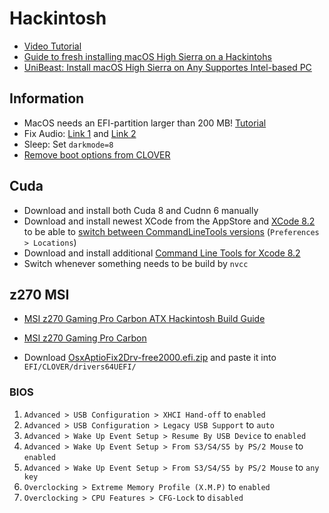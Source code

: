 # Hackintosh

* [Video Tutorial](https://www.youtube.com/watch?v=12BvDIMAy6Y&feature=youtu.be)
* [Guide to fresh installing macOS High Sierra on a Hackintohs](http://hackintosher.com/guides/high-sierra-install-full-guide/)
* [UniBeast: Install macOS High Sierra on Any Supportes Intel-based PC](https://www.tonymacx86.com/threads/unibeast-install-macos-high-sierra-on-any-supported-intel-based-pc.235474/)

## Information

* MacOS needs an EFI-partition larger than 200 MB! [Tutorial](https://apple.stackexchange.com/questions/57597/how-to-fix-broken-efi-partition)
* Fix Audio: [Link 1](http://hackintosher.com/guides/get-hackintosh-audio-working/#step3) and [Link 2](https://www.reddit.com/r/hackintosh/comments/766tsy/cant_install_audio_msi_z270_macos_sierra/)
* Sleep: Set `darkmode=8`
* [Remove boot options from CLOVER](https://www.reddit.com/r/hackintosh/comments/7ny7s1/how_to_remove_boot_options_from_clover_so_it_only/)

## Cuda

* Download and install both Cuda 8 and Cudnn 6 manually
* Download and install newest XCode from the AppStore and [XCode 8.2](https://developer.apple.com/download/more) to be able to [switch between CommandLineTools versions](https://stackoverflow.com/questions/47898851/how-to-install-nvidia-cudnn-v7-for-cuda-9-1-for-tensorflow-on-os-x-high-sierra-1) (`Preferences > Locations`)
* Download and install additional [Command Line Tools for Xcode 8.2](https://developer.apple.com/download/more)
* Switch whenever something needs to be build by `nvcc`

## z270 MSI

* [MSI z270 Gaming Pro Carbon ATX Hackintosh Build Guide](http://hackintosher.com/builds/msi-z270-gaming-pro-carbon-atx-hackintosh-build-guide/)
* [MSI z270 Gaming Pro Carbon](https://www.tonymacx86.com/threads/success-msi-z270-gaming-pro-carbon-intel-core-i7-7700k-corsair-rgb-16gb-ram-geforce-gtx-1080.228994/)

* Download [OsxAptioFix2Drv-free2000.efi.zip](http://hackintosher.com/wp-content/uploads/2017/07/OsxAptioFix2Drv-free2000.efi_.zip) and paste it into `EFI/CLOVER/drivers64UEFI/`

### BIOS

1. `Advanced > USB Configuration > XHCI Hand-off` to `enabled`
1. `Advanced > USB Configuration > Legacy USB Support` to `auto`
1. `Advanced > Wake Up Event Setup > Resume By USB Device` to `enabled`
1. `Advanced > Wake Up Event Setup > From S3/S4/S5 by PS/2 Mouse` to `enabled`
1. `Advanced > Wake Up Event Setup > From S3/S4/S5 by PS/2 Mouse` to `any key`
1. `Overclocking > Extreme Memory Profile (X.M.P)` to `enabled`
1. `Overclocking > CPU Features > CFG-Lock` to `disabled`
